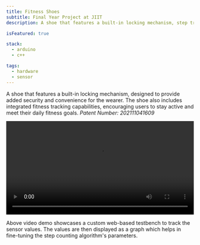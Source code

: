 ```yaml
---
title: Fitness Shoes
subtitle: Final Year Project at JIIT
description: A shoe that features a built-in locking mechanism, step tracking and more.

isFeatured: true

stack:
  - arduino
  - c++

tags:
  - hardware
  - sensor
---
```


A shoe that features a built-in locking mechanism, designed to provide added security and convenience for the wearer. The shoe also includes integrated fitness tracking capabilities, encouraging users to stay active and meet their daily fitness goals. _Patent Number: 202111041609_

<video width="100%"  controls>
  <source src="https://github.com/tanishqmanuja/static/raw/refs/heads/main/assets/fitness-shoes/demo.mp4" type="video/mp4">
</video>

Above video demo showcases a custom web-based testbench to track the sensor values. The values are then displayed as a graph which helps in fine-tuning the step counting algorithm's parameters.

